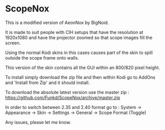 # ScopeNox
This is a modified version of AeonNox by BigNoid.

It is made to suit people with CIH setups that have the resolution at 1920x1080 and have the projector zoomed so that scope images fill the screen.

Using the normal Kodi skins in this cases causes part of the skin to spill outside the scope frame onto walls.


This version of the skin contains all the GUI within an 800/820 pixel height. 

To install simply download the zip file and then within Kodi go to AddOns and 'Install from Zip' and it should install.

To download the absolute latest version use the master zip : https://github.com/Funkd/ScopeNox/archive/master.zip

In order to switch between 2.35 and 2.40 format go to :
System -> Appearance -> Skin -> Settings -> General -> Scope Format (Toggle)

Any issues, please let me know.
